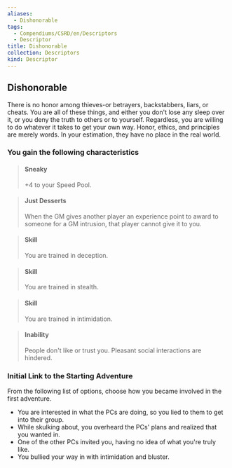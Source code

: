 ```yaml
---
aliases:
  - Dishonorable
tags:
  - Compendiums/CSRD/en/Descriptors
  - Descriptor
title: Dishonorable
collection: Descriptors
kind: Descriptor
---
```

## Dishonorable  
There is no honor among thieves-or betrayers, backstabbers, liars, or cheats. You are all of these things, and either you don't lose any sleep over it, or you deny the truth to others or to yourself. Regardless, you are willing to do whatever it takes to get your own way. Honor, ethics, and principles are merely words. In your estimation, they have no place in the real world.
### You gain the following characteristics  
> #### Sneaky
> +4 to your Speed Pool.  

> #### Just Desserts
> When the GM gives another player an experience point to award to someone for a GM intrusion, that player cannot give it to you.  

> #### Skill
> You are trained in deception.  

> #### Skill
> You are trained in stealth.  

> #### Skill
> You are trained in intimidation.  

> #### Inability
> People don't like or trust you. Pleasant social interactions are hindered.  

### Initial Link to the Starting Adventure  
From the following list of options, choose how you became involved in the first adventure.  
- You are interested in what the PCs are doing, so you lied to them to get into their group.  
- While skulking about, you overheard the PCs' plans and realized that you wanted in.  
- One of the other PCs invited you, having no idea of what you're truly like.  
- You bullied your way in with intimidation and bluster.  